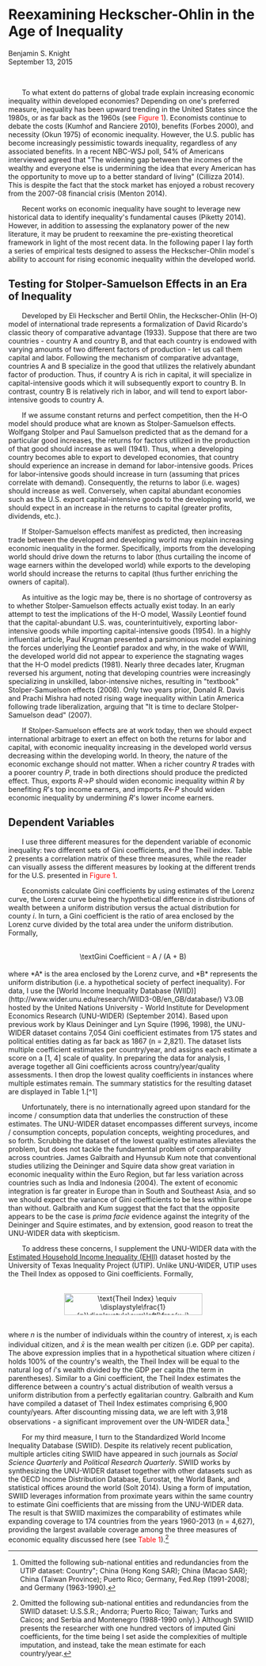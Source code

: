 # Reexamining Heckscher-Ohlin in the Age of Inequality
Benjamin S. Knight  
September 13, 2015  
<!-- use &nbsp; to indent one space --> 
<!-- use <br> to skip one line --> 
<!-- enclose with * to italicize --> 
<!-- enclose with ** to bolden --> 
<!-- enclose with $$ to center --> 
<!-- footnotes[^1] -->
<!-- [^1]: hi, I'm footnoye 1 -->

<br> 

&nbsp;&nbsp;&nbsp;&nbsp;&nbsp;&nbsp; To what extent do patterns of global trade explain increasing economic inequality within developed economies? Depending on one\'s preferred measure, inequality has been upward trending in the United States since the 1980s, or as far back as the 1960s (see <span style="color:red">Figure 1</span>). Economists continue to debate the costs (Kumhof and Ranciere 2010), benefits (Forbes 2000), and necessity (Okun 1975) of economic inequality. However, the U.S. public has become increasingly pessimistic towards inequality, regardless of any associated benefits. In a recent NBC-WSJ poll, 54% of Americans interviewed agreed that \"The widening gap between the incomes of the wealthy and everyone else is undermining the idea that every American has the opportunity to move up to a better standard of living\" (Cillizza 2014). This is despite the fact that the stock market has enjoyed a robust recovery from the 2007-08 financial crisis (Menton 2014). 
<br> 

&nbsp;&nbsp;&nbsp;&nbsp;&nbsp;&nbsp; Recent works on economic inequality have sought to leverage new historical data to identify inequality\'s fundamental causes (Piketty 2014). However, in addition to assessing the explanatory power of the new literature, it may be prudent to reexamine the pre-existing theoretical framework in light of the most recent data. In the following paper I lay forth a series of empirical tests designed to assess the Heckscher-Ohlin model`s ability to account for rising economic inequality within the developed world.

## Testing for Stolper-Samuelson Effects in an Era of Inequality
&nbsp;&nbsp;&nbsp;&nbsp;&nbsp;&nbsp; Developed by Eli Heckscher and Bertil Ohlin, the Heckscher-Ohlin (H-O) model of international trade represents a formalization of David Ricardo's classic theory of comparative advantage (1933). Suppose that there are two countries - country A and country B, and that each country is endowed with varying amounts of two different factors of production - let us call them capital and labor. Following the mechanism of comparative advantage, countries A and B specialize in the good that utilizes the relatively abundant factor of production. Thus, if country A is rich in capital, it will specialize in capital-intensive goods which it will subsequently export to country B. In contrast, country B is relatively rich in labor, and will tend to export labor-intensive goods to country A. 
<br> 

&nbsp;&nbsp;&nbsp;&nbsp;&nbsp;&nbsp; If we assume constant returns and perfect competition, then the H-O model should produce what are known as Stolper-Samuelson effects. Wolfgang Stolper and Paul Samuelson predicted that as the demand for a particular good increases, the returns for factors utilized in the production of that good should increase as well (1941). Thus, when a developing country becomes able to export to developed economies, that country should experience an increase in demand for labor-intensive goods. Prices for labor-intensive goods should increase in turn (assuming that prices correlate with demand). Consequently, the returns to labor (i.e. wages) should increase as well. Conversely, when capital abundant economies such as the U.S. export capital-intensive goods to the developing world, we should expect in an increase in the returns to capital (greater profits, dividends, etc.). 
<br> 

&nbsp;&nbsp;&nbsp;&nbsp;&nbsp;&nbsp; If Stolper-Samuelson effects manifest as predicted, then increasing trade between the developed and developing world may explain increasing economic inequality in the former. Specifically, imports from the developing world should drive down the returns to labor (thus curtailing the income of wage earners within the developed world) while exports to the developing world should increase the returns to capital (thus further enriching the owners of capital). 
<br> 

&nbsp;&nbsp;&nbsp;&nbsp;&nbsp;&nbsp; As intuitive as the logic may be, there is no shortage of controversy as to whether Stolper-Samuelson effects actually exist today. In an early attempt to test the implications of the H-O model, Wassily Leontief found that the capital-abundant U.S. was, counterintuitively,  exporting labor-intensive goods while importing capital-intensive goods (1954). In a highly influential article, Paul Krugman presented a parsimonious model explaining the forces underlying the Leontief paradox and why, in the wake of WWII, the developed world did not appear to experience the stagnating wages that the H-O model predicts (1981). Nearly three decades later, Krugman reversed his argument, noting that developing countries were increasingly specializing in unskilled, labor-intensive niches, resulting in \"textbook\" Stolper-Samuelson effects (2008). Only two years prior, Donald R. Davis and Prachi Mishra had noted rising wage inequality within Latin America following trade liberalization, arguing that \"It is time to declare Stolper-Samuelson dead\" (2007).
<br> 

&nbsp;&nbsp;&nbsp;&nbsp;&nbsp;&nbsp; If Stolper-Samuelson effects are at work today, then we should expect international arbitrage to exert an effect on both the returns for labor and capital, with economic inequality increasing in the developed world versus decreasing within the developing world. In theory, the nature of the economic exchange should not matter. When a richer country *R* trades with a poorer country *P*, trade in both directions should produce the predicted effect. Thus, exports *R*$\rightarrow$*P* should widen economic inequality within *R* by benefiting *R*'s top income earners, and imports *R*$\leftarrow$*P* should widen economic inequality by undermining *R*'s lower income earners.
<br> 

## Dependent Variables
&nbsp;&nbsp;&nbsp;&nbsp;&nbsp;&nbsp; I use three different measures for the dependent variable of economic inequality: two different sets of Gini coefficients, and the Theil index. Table 2 presents a correlation matrix of these three measures, while the reader can visually assess the different measures by looking at the different trends for the U.S. presented in <span style="color:red">Figure 1</span>. 
<br> 

&nbsp;&nbsp;&nbsp;&nbsp;&nbsp;&nbsp; Economists calculate Gini coefficients by using estimates of the Lorenz curve, the Lorenz curve being the hypothetical difference in distributions of wealth between a uniform distribution versus the actual distribution for county *i*. In turn, a Gini coefficient is the ratio of area enclosed by the Lorenz curve divided by the total area under the uniform distribution. Formally, 
<br> 
<br> 

<center>
<html>
<body>
\textGini Coefficient  <font face=symbol> = </font>  A / (A + B)</body>
</html>
</center>

<br> 
where *A* is the area enclosed by the Lorenz curve, and *B* represents the uniform distribution (i.e. a hypothetical society of perfect inequality). For data, I use the [World Income Inequality Database (WIID)](http://www.wider.unu.edu/research/WIID3-0B/en_GB/database/) V3.0B hosted by the United Nations University - World Institute for Development Economics Research (UNU-WIDER) (September 2014). Based upon previous work by Klaus Deininger and Lyn Squire (1996, 1998), the UNU-WIDER dataset contains 7,054 Gini coefficient estimates from 175 states and political entities dating as far back as 1867 (n = 2,821). The dataset lists multiple coefficient estimates per country/year, and assigns each estimate a score on a [1, 4] scale of quality. In preparing the data for analysis, I average together all Gini coefficients across country/year/quality assessments. I then drop the lowest quality coefficients in instances where multiple estimates remain. The summary statistics for the resulting dataset are displayed in Table 1.[^1] 
<br> 

&nbsp;&nbsp;&nbsp;&nbsp;&nbsp;&nbsp; Unfortunately, there is no internationally agreed upon standard for the income / consumption data that underlies the construction of these estimates. The UNU-WIDER dataset encompasses different surveys, income / consumption concepts, population concepts, weighting procedures, and so forth. Scrubbing the dataset of the lowest quality estimates alleviates the problem, but does not tackle the fundamental problem of comparability across countries. James Galbraith and Hyunsub Kum note that conventional studies utilizing the Deininger and Squire data show great variation in economic inequality within the Euro Region, but far less variation across countries such as India and Indonesia (2004). The extent of economic integration is far greater in Europe than in South and Southeast Asia, and so we should expect the variance of Gini coefficients to be less within Europe than without. Galbraith and Kum suggest that the fact that the opposite appears to be the case is *prima facie* evidence against the integrity of the Deininger and Squire estimates, and by extension, good reason to treat the UNU-WIDER data with skepticism. 
<br> 

&nbsp;&nbsp;&nbsp;&nbsp;&nbsp;&nbsp; To address these concerns, I supplement the UNU-WIDER data with the [Estimated Household Income Inequality (EHII)](http://utip.gov.utexas.edu/data.html) dataset hosted by the University of Texas Inequality Project (UTIP). Unlike UNU-WIDER, UTIP uses the Theil Index as opposed to Gini coefficients. Formally, 
<br> 
<br> 

<center> <img src="http://www.sciweavers.org/tex2img.php?eq=%5Ctext%7BTheil%20Index%7D%20%5Cequiv%20%5Cdisplaystyle%5Cfrac%7B1%7D%7Bn%7D%5Cdisplaystyle%5Csum%5Cleft%5B%5Cfrac%7Bx_i%7D%7B%5Cbar%7Bx%7D%7D%2A%20ln%5Cleft%28%5Cfrac%7Bx_i%7D%7B%5Cbar%7Bx%7D%7D%5Cright%29%20%5Cright%5D%0A&bc=White&fc=Black&im=jpg&fs=12&ff=arev&edit=0" align="center" border="0" alt="\text{Theil Index} \equiv \displaystyle\frac{1}{n}\displaystyle\sum\left[\frac{x_i}{\bar{x}}* ln\left(\frac{x_i}{\bar{x}}\right) \right]" width="279" height="44" /> </center>
<br> 

where *n* is the number of individuals within the country of interest, $x_i$ is each individual citizen, and $\bar{x}$ is the mean wealth per citizen (i.e. GDP per capita). The above expression implies that in a hypothetical situation where citizen *i* holds 100\% of the country's wealth, the Theil Index will be equal to the natural log of *i*'s wealth divided by the GDP per capita (the term in parentheses). Similar to a Gini coefficient, the Theil Index estimates the difference between a country's actual distribution of wealth versus a uniform distribution from a perfectly egalitarian country.  Galbraith and Kum have compiled a dataset of Theil Index estimates comprising 6,900 county/years. After discounting missing data, we are left with 3,918 observations - a significant improvement over the UN-WIDER data.[^2]
<br> 

&nbsp;&nbsp;&nbsp;&nbsp;&nbsp;&nbsp; For my third measure, I turn to the Standardized World Income Inequality Database (SWIID). Despite its relatively recent publication, multiple articles citing SWIID have appeared in such journals as *Social Science Quarterly* and *Political Research Quarterly*. SWIID works by synthesizing the UNU-WIDER dataset together with other datasets such as the OECD Income Distribution Database, Eurostat, the World Bank, and statistical offices around the world (Solt 2014). Using a form of imputation, SWIID leverages information from proximate years within the same country to estimate Gini coefficients that are missing from the UNU-WIDER data. The result is that SWIID maximizes the comparability of estimates while expanding coverage to 174 countries from the years 1960-2013 (n = 4,627), providing the largest available coverage among the three measures of economic equality discussed here (see <span style="color:red">Table 1</span>).[^3]

[^1]: Omitted the following sub-national entities and redundancies from the UNU-WIDER dataset: U.S.S.R.; Puerto Rico; South Sudan; Taiwan; West Bank And Gaza; East Timor; Yugoslavia (1963 only).
[^2]: Omitted the following sub-national entities and redundancies from the UTIP dataset: Country"; China (Hong Kong SAR); China (Macao SAR); China (Taiwan Province); Puerto Rico; Germany, Fed.Rep (1991-2008); and Germany (1963-1990).
[^3]: Omitted the following sub-national entities and redundancies from the SWIID dataset: U.S.S.R.; Andorra; Puerto Rico; Taiwan; Turks and Caicos; and Serbia and Montenegro (1988-1990 only).} Although SWIID presents the researcher with one hundred vectors of imputed Gini coefficients, for the time being I set aside the complexities of multiple imputation, and instead, take the mean estimate for each country/year.
